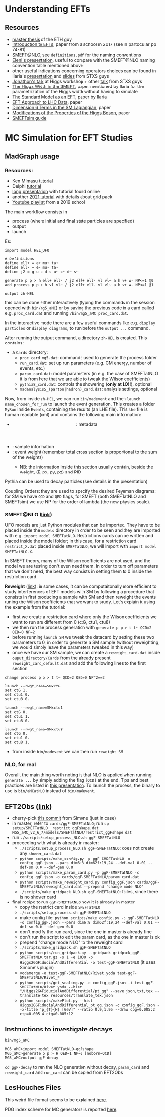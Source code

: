 # Understanding EFTs

## Resources
- [master thesis](https://cds.cern.ch/record/2730137/files/CERN%20THESIS%202020%20109.pdf) of the ETH guy
- [Introduction to EFTs](https://arxiv.org/pdf/1804.05863.pdf), paper from a school in 2017 (see in partocular pp 74-81)
- [SMEFT@NLO](https://feynrules.irmp.ucl.ac.be/wiki/SMEFTatNLO), see ```definitions.pdf``` for the naming conventions
- [Eleni's presentation](https://indico.cern.ch/event/1018653/contributions/4627408/attachments/2357065/4022594/LHCHWG_SMEFT.pdf), useful to compare with the SMEFT@NLO naming convention table mentioned above
- other useful indications concerning operators choices can be found in Ilaria's [presentation](https://indico.cern.ch/event/1030068/contributions/4408848/attachments/2332266/3974824/Higgs2021_Brivio.pdf) and [slides](https://indico.cern.ch/event/1071746/contributions/4597086/attachments/2337957/3985238/hcomb_smeft_211102.pdf) from STXS guys
- [Jonathon's talk](https://indico.cern.ch/event/1133134/timetable/) at Higgs workshop + other [talk](https://indico.cern.ch/event/1154425/#b-459522-higgs-combination-and) from STXS guys 
- [The Higgs Width in the SMEFT](https://arxiv.org/pdf/1906.06949.pdf), paper mentioned by Ilaria for the parametrization of the Higgs width without having to simulate 
- [The Standard Model as an EFT](https://arxiv.org/pdf/1706.08945.pdf), paper by Ilaria
- [EFT Approach to LHC Data](https://arxiv.org/pdf/1505.00046.pdf), paper
- [Dimension 6 Terms in the SM Lagrangian](https://arxiv.org/pdf/1008.4884.pdf), paper
- [Modifications of the Properties of the Higgs Boson](https://arxiv.org/pdf/hep-ph/0601212.pdf), paper
- [SMEFTsim guide](https://arxiv.org/pdf/2012.11343.pdf)

# MC Simulation for EFT Studies

## MadGraph usage

### Resources:
- Ken Mimasu [tutorial](https://indico.cern.ch/event/1043867/contributions/4385917/attachments/2253894/3823970/smeftatnlo.pdf)
- Delphi [tutorial](https://twiki.cern.ch/twiki/bin/view/CMSPublic/MadgraphTutorial)
-  [long presentation](https://indico.cern.ch/event/555228/sessions/203428/attachments/1315471/1970459/tutorial-CMSandATLAS-2016.pdf) with tutorial found online
- another [2021 tutorial](https://indico.cern.ch/event/962610/?showDate=all&showSession=19) with details about grid pack
- [Youtube playlist](https://www.youtube.com/playlist?list=PLhkiT_RYTEU3rDXsSnEwpviJmU0xu4b8K) from a 2019 school

The main workflow consists in 

- process (where initial and final state particles are specified)
- output
- launch

Es:
```
import model HEL_UFO

# Definitions
define ell+ = e+ mu+ ta+
define ell- = e- mu- ta-
define j2 = g u c d s u~ c~ d~ s~

generate p p > h ell+ ell- / j2 ell+ ell- vl vl~ a h w+ w- NP<=1 @0                                                                                                                                                  
add process p p > h vl vl~ / j2 ell+ ell- vl vl~ a h w+ w- NP<=1 @1

output zh-HEL
```
this can be done either interactively (typing the commands in the session opened with ```bin/mg5_aMC```) or by saving the previous code in a card called e.g. ```proc_card.dat``` and running ```/bin/mg5_aMC proc_card.dat```.

In the interactive mode there are a few useful commands like e.g. ```display particles``` or ```display diagrams```, to run before the ```output ...``` command.

After running the output command, a directory ```zh-HEL``` is created. This contains:

- a ```Cards``` directory:
  - ```proc_card_mg5.dat```: commands used to generate the process folder
  - ```run_card.dat```: set up run parameters (e.g. CM energy, number of events, etc.)
  - ```param_card.dat```: model parameters (in e.g. the case of SMEFTatNLO it is from here that we are able to tweak the Wilson coefficients)
  - ```pythia8_card.dat```: controls the showering (**only at LO!!**), optional
  - ```madanalysis5_(parton|hadron)_card.dat```: analysis settings, optional

Now, from inside ```zh-HEL```, we can run ```bin/madevent``` and then ```launch name_chosen_for_run``` to launch the event generation. This creates a folder ```MyRun``` inside ```Events```, containing the results (an LHE file). This ```lhe``` file is human readable (xml) and contains the following main information:
- <header>: metadata
- <init>: sample information
- <event>: event weight (remember total cross section is proportional to the sum of the weights)
  - NB: the information inside this section usually contain, beside the weight, (E, px, py, pz) and PID 
  
Pythia can be used to decay particles (see details in the presentation)
  
Coupling Orders: they are used to specify the desired Feynman diagrams: for SM we have ```QCD``` and ```QED``` flags, for SMEFT (both SMEFTatNLO and SMEFTsim) we use NP for the order of lambda (the new physics scale).
  
### SMEFT@NLO ([link](http://feynrules.irmp.ucl.ac.be/wiki/SMEFTatNLO))

  UFO models are just Python modules that can be imported. They have to be placed inside the ```models``` directory in order to be seen and they are imported with e.g. ```import model SMEFTatNLO```. Restrictions cards can be written and placed inside the model folder; in this case, for a restriction card ```restrict_X.dat``` placed inside ```SMEFTatNLO```, we will import with ```import model SMEFTatNLO-X```.
  
  In SMEFT theory, many of the Wilson coefficients are not used, and the model we are testing don't even need them. In order to turn off parameters that we don't need, the best way consists in setting them to 0 inside the restriction card.
  
  **Reweight** ([link](https://cp3.irmp.ucl.ac.be/projects/madgraph/wiki/Reweight)): in some cases, it can be computaitonally more efficient to study interferences of EFT models with SM by following a procedure that consists in first producing a sample with SM and then reweight the events tuning the Wilson coefficients that we want to study.
  Let's explain it using the example from the tutorial:
  
  - first we create a restriction card where only the Wilson coefficients we want to run are different from 0 (ctG, ctu1, ctu8)
  - we then run the process generation with ```generate p p > t t~ QCD=2 QED=0 NP=2```
  - before running ```launch SM``` we tweak the datacard by setting these two parameters to 0, in order to generate a SM sample (without reweighting, we would simply leave the parameters tweaked in this way)
  - once we have our SM sample, we can create a ```reweight_card.dat``` inside ```ouput_directory/Cards``` from the already present ```reweight_card_default.dat``` and add the following lines to the first section
  ```
change process p p > t t~ QCD=2 QED=0 NP^2==2

launch --rwgt_name=SMxctG
set ctG 1.
set ctu1 0.
set ctu8 0.

launch --rwgt_name=SMxctu1
set ctG 0.
set ctu1 1.
set ctu8 0.

launch --rwgt_name=SMxctu8                                                                                                                                                                                           
set ctG 0.
set ctu1 0.
set ctu8 1.
  ```
- from inside ```bin/madevent``` we can then run ```reweight SM```
  
### NLO, for real
  Overall, the main thing worth noting is that NLO is applied when running ```generate ...``` by simply adding the flag ```[QCD]``` at the end. Tips and best practices are listed in [this presentation](https://indico.cern.ch/event/1043867/contributions/4385917/attachments/2253894/3847784/smeftatnlo_pt2.pdf).
  To launch the process, the binary to use is ```bin/aMCatNLO``` instead of ```bin/madevent```.
  

## EFT2Obs ([link](https://github.com/ajgilbert/EFT2Obs))
  
  - cherry-pick [this commit](https://github.com/simonepigazzini/EFT2Obs/commit/f7e24e808902ca1534d51b6fbf4be533803e4c0f) from Simone (just in case)
  - in master, refer to ```cards/ggF-SMEFTatNLO```; run ```cp setup/SMEFTatNLO__restrict_ggFshape.dat MG5_aMC_v2_6_7/models/SMEFTatNLO/restrict_ggFshape.dat```
  - run ```./scripts/setup_process_NLO.sh ggF-SMEFTatNLO```
  - proceeding with what is already in master:
      - ```./scripts/setup_process_NLO.sh ggF-SMEFTatNLO```: does not create any ```shower_card.dat```
      - ```python scripts/make_config.py -p ggF-SMEFTatNLO -o config_ggF.json --pars dim6:8 dim62f:19,24 --def-val 0.01 --def-sm 0.0 --def-gen 0.0```
      - ```python scripts/make_param_card.py -p ggF-SMEFTatNLO -c config_ggF.json -o cards/ggF-SMEFTatNLO/param_card.dat```
      - ```python scripts/make_reweight_card.py config_ggF.json cards/ggF-SMEFTatNLO/reweight_card.dat --prepend 'change mode NLO'```
      - ```./scripts/make_gridpack_NLO.sh ggF-SMEFTatNLO```: failes, since there is no shower card
  - final recipe to run ```ggF-SMEFTatNLO``` how it is already in master
      - copy the restrict card inside ```SMEFTatNLO```
      - ```./scripts/setup_process.sh ggF-SMEFTatNLO```
      - make config file: ```python scripts/make_config.py -p ggF-SMEFTatNLO -o config_ggF.json --pars dim6:8 dim62f:19,24 --def-val 0.01 --def-sm 0.0 --def-gen 0.0```
      - don't modify the run card, since the one in master is already fine
      - don't run the script to edit the param card, as the one in master is ok
      - prepend "change mode NLO" to the reweight card
      - ```./scripts/make_gridpack.sh ggF-SMEFTatNLO```
      - ```python scripts/run_gridpack.py --gridpack gridpack_ggF-SMEFTatNLO.tar.gz -s 1 -e 1000 -p Higgs2GGFiducialAndDifferential -o test-ggF-SMEFTatNLO``` (it uses Simone's plugin)
      - ```yodamerge -o test-ggF-SMEFTatNLO/Rivet.yoda test-ggF-SMEFTatNLO/Rivet_*```
      - ```python scripts/get_scaling.py -c config_ggF.json -i test-ggF-SMEFTatNLO/Rivet.yoda --hist "/Higgs2GGFiducialAndDifferential/pt_gg" --save json,txt,tex --translate-tex resources/translate_tex.json```
      - ```python scripts/makePlot.py --hist Higgs2GGFiducialAndDifferential_pt_gg.json -c config_ggF.json --x-title "p_{T}{H} [GeV]" --ratio 0.9,1.95 --draw cpg=0.005:2 ctp=0.005:4 ctg=0.005:12```
  
  ## Instructions to investigate decays
  
  ```bin/mg5_aMC```
  ```
  MG5_aMC>import model SMEFTatNLO-ggFshape
  MG5_aMC>generate p p > H QED=1 NP=0 [noborn=QCD]
  MG5_aMC>output ggF-decay
  ```
  ```cd ggF-decay```
  to run the NLO generation without decay, ```param_card``` and ```reweight_card``` and ```run_card``` can be copied from EFT2Obs
  
  ## LesHouches Files
  
  This weird file format seems to be explained [here](http://home.thep.lu.se/~torbjorn/preprints/cern0603.pdf).
  
  PDG index scheme for MC generators is reported [here](https://pdg.lbl.gov/2019/reviews/rpp2019-rev-monte-carlo-numbering.pdf).
  
 
